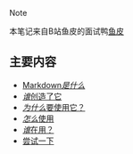 > [!NOTE]
> 本笔记来自B站鱼皮的面试鸭[鱼皮](https://space.bilibili.com/12890453)


## 主要内容
- [Markdown*是什么*](Markdown/chap01.md)
- [*谁*创造了它](Markdown/chao02.md)
- [*为什么*要使用它？](Markdown/chap03.md)
- [*怎么*使用](Markdown/chap04.md)
- [*谁*在用？](Markdown/chap05.md)
- [尝试一下](Markdown/chap06.md)


